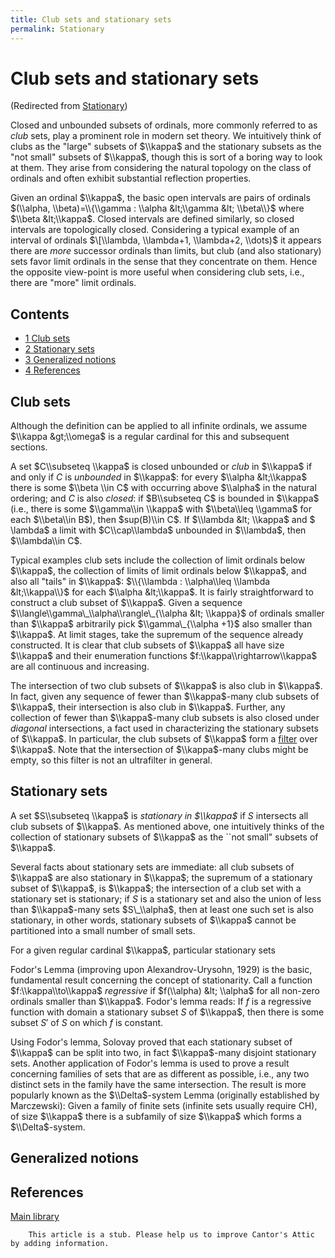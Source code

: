 ```yaml
---
title: Club sets and stationary sets
permalink: Stationary
---
```

# Club sets and stationary sets






(Redirected from
[Stationary](/index.php?title=Stationary&redirect=no "Stationary"))






  
Closed and unbounded subsets of ordinals, more commonly referred to as
*club* sets, play a prominent role in modern set theory. We intuitively
think of clubs as the "large" subsets of $\\kappa$ and the stationary
subsets as the "not small" subsets of $\\kappa$, though this is sort of
a boring way to look at them. They arise from considering the natural
topology on the class of ordinals and often exhibit substantial
reflection properties.

Given an ordinal $\\kappa$, the basic open intervals are pairs of
ordinals $(\\alpha, \\beta)=\\{\\gamma : \\alpha &lt;\\gamma &lt;
\\beta\\}$ where $\\beta &lt;\\kappa$. Closed intervals are defined
similarly, so closed intervals are topologically closed. Considering a
typical example of an interval of ordinals $\[\\lambda, \\lambda+1,
\\lambda+2, \\dots)$ it appears there are *more* successor ordinals than
limits, but club (and also stationary) sets favor limit ordinals in the
sense that they concentrate on them. Hence the opposite view-point is
more useful when considering club sets, i.e., there are "more" limit
ordinals.



## Contents


-   [<span class="tocnumber">1</span> <span class="toctext">Club
    sets</span>](#Club_sets)
-   [<span class="tocnumber">2</span> <span class="toctext">Stationary
    sets</span>](#Stationary_sets)
-   [<span class="tocnumber">3</span> <span class="toctext">Generalized
    notions</span>](#Generalized_notions)
-   [<span class="tocnumber">4</span> <span
    class="toctext">References</span>](#References)


## Club sets

Although the definition can be applied to all infinite ordinals, we
assume $\\kappa &gt;\\omega$ is a regular cardinal for this and
subsequent sections.

A set $C\\subseteq \\kappa$ is closed unbounded or *club* in $\\kappa$
if and only if $C$ is *unbounded* in $\\kappa$: for every $\\alpha
&lt;\\kappa$ there is some $\\beta \\in C$ with occurring above
$\\alpha$ in the natural ordering; and $C$ is also *closed*: if
$B\\subseteq C$ is bounded in $\\kappa$ (i.e., there is some
$\\gamma\\in \\kappa$ with $\\beta\\leq \\gamma$ for each $\\beta\\in
B$), then $sup(B)\\in C$. If $\\lambda &lt; \\kappa$ and $ \\lambda$ a
limit with $C\\cap\\lambda$ unbounded in $\\lambda$, then $\\lambda\\in
C$.

Typical examples club sets include the collection of limit ordinals
below $\\kappa$, the collection of limits of limit ordinals below
$\\kappa$, and also all "tails" in $\\kappa$: $\\{\\lambda :
\\alpha\\leq \\lambda &lt;\\kappa\\}$ for each $\\alpha &lt;\\kappa$. It
is fairly straightforward to construct a club subset of $\\kappa$. Given
a sequence $\\langle\\gamma\_\\alpha\\rangle\_{\\alpha &lt; \\kappa}$ of
ordinals smaller than $\\kappa$ arbitrarily pick $\\gamma\_{\\alpha +1}$
also smaller than $\\kappa$. At limit stages, take the supremum of the
sequence already constructed. It is clear that club subsets of $\\kappa$
all have size $\\kappa$ and their enumeration functions
$f:\\kappa\\rightarrow\\kappa$ are all continuous and increasing.

The intersection of two club subsets of $\\kappa$ is also club in
$\\kappa$. In fact, given any sequence of fewer than $\\kappa$-many club
subsets of $\\kappa$, their intersection is also club in $\\kappa$.
Further, any collection of fewer than $\\kappa$-many club subsets is
also closed under *diagonal* intersections, a fact used in
characterizing the stationary subsets of $\\kappa$. In particular, the
club subsets of $\\kappa$ form a
[filter](/Filter "Filter")
over $\\kappa$. Note that the intersection of $\\kappa$-many clubs might
be empty, so this filter is not an ultrafilter in general.

## Stationary sets

A set $S\\subseteq \\kappa$ is *stationary in $\\kappa$* if $S$
intersects all club subsets of $\\kappa$. As mentioned above, one
intuitively thinks of the collection of stationary subsets of $\\kappa$
as the \`\`not small" subsets of $\\kappa$.

Several facts about stationary sets are immediate: all club subsets of
$\\kappa$ are also stationary in $\\kappa$; the supremum of a stationary
subset of $\\kappa$, is $\\kappa$; the intersection of a club set with a
stationary set is stationary; if $S$ is a stationary set and also the
union of less than $\\kappa$-many sets $S\_\\alpha$, then at least one
such set is also stationary, in other words, stationary subsets of
$\\kappa$ cannot be partitioned into a small number of small sets.

For a given regular cardinal $\\kappa$, particular stationary sets

  
Fodor's Lemma (improving upon Alexandrov-Urysohn, 1929) is the basic,
fundamental result concerning the concept of stationarity. Call a
function $f:\\kappa\\to\\kappa$ *regressive* if $f(\\alpha) &lt;
\\alpha$ for all non-zero ordinals smaller than $\\kappa$. Fodor's lemma
reads: If $f$ is a regressive function with domain a stationary subset
$S$ of $\\kappa$, then there is some subset $S'$ of $S$ on which $f$ is
constant.

Using Fodor's lemma, Solovay proved that each stationary subset of
$\\kappa$ can be split into two, in fact $\\kappa$-many disjoint
stationary sets. Another application of Fodor's lemma is used to prove a
result concerning families of sets that are as different as possible,
i.e., any two distinct sets in the family have the same intersection.
The result is more popularly known as the $\\Delta$-system Lemma
(originally established by Marczewski): Given a family of finite sets
(infinite sets usually require CH), of size $\\kappa$ there is a
subfamily of size $\\kappa$ which forms a $\\Delta$-system.

## Generalized notions

## References

[Main
library](/Library "Library")

  

        This article is a stub. Please help us to improve Cantor's Attic by adding information.


